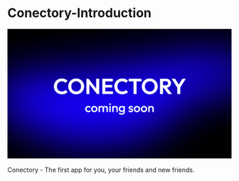 # Conectory-Introduction

![Conectory Coming Soon](https://raw.githubusercontent.com/Conectory-App/.github/main/profile/ConectoryBanner.png)

Conectory - The first app for you, your friends and new friends.
